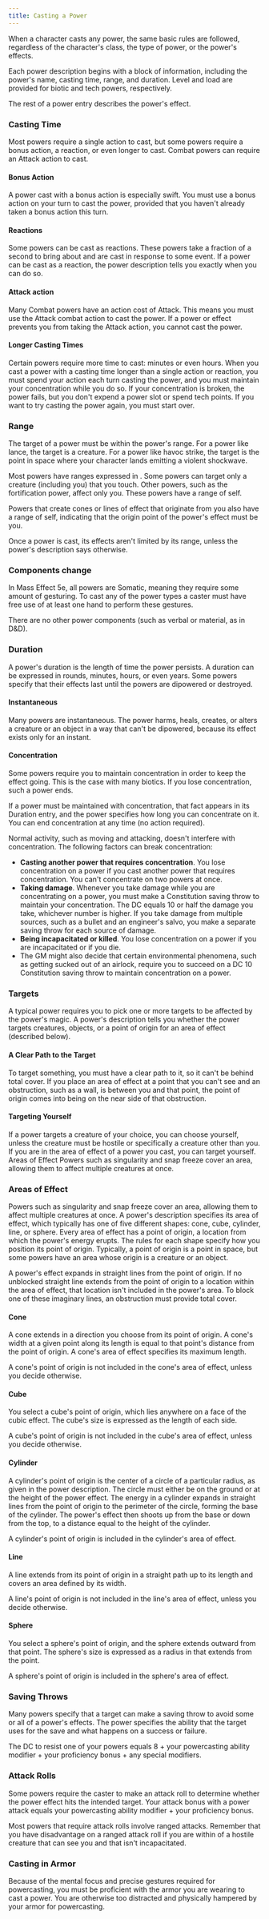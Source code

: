 ```yaml
---
title: Casting a Power
---
```

When a character casts any power, the same basic rules are followed, regardless of the character's class, the type of power,
or the power's effects.

Each power description begins with a block of information, including the power's name, casting time, range, and duration.
Level and load are provided for biotic and tech powers, respectively.

The rest of a power entry describes the power's effect.



### Casting Time
Most powers require a single action to cast, but some powers require a bonus action, a reaction, or even longer to cast.
Combat powers can require an Attack action to cast.

#### Bonus Action
A power cast with a bonus action is especially swift. You must use a bonus action on your turn to cast the power,
provided that you haven't already taken a bonus action this turn.

#### Reactions
Some powers can be cast as reactions. These powers take a fraction of a second to bring about and are cast in response
to some event. If a power can be cast as a reaction, the power description tells you exactly when you can do so.

#### Attack action
Many Combat powers have an action cost of Attack. This means you must use the Attack combat action to cast the power. If
a power or effect prevents you from taking the Attack action, you cannot cast the power.

#### Longer Casting Times
Certain powers require more time to cast: minutes or even hours. When you cast a power with a casting time longer than
a single action or reaction, you must spend your action each turn casting the power, and you must maintain your
concentration while you do so. If your concentration is broken, the power fails, but you don't expend a power slot or
spend tech points. If you want to try casting the power again, you must start over.



### Range
The target of a power must be within the power's range. For a power like lance, the target is a creature. For a power
like havoc strike, the target is the point in space where your character lands emitting a violent shockwave.

Most powers have ranges expressed in <me-distance length="0" />. Some powers can target only a creature (including you) that you touch.
Other powers, such as the fortification power, affect only you. These powers have a range of self.

Powers that create cones or lines of effect that originate from you also have a range of self, indicating that the origin
point of the power's effect must be you.

Once a power is cast, its effects aren't limited by its range, unless the power's description says otherwise.



### Components <v-chip color="warning" text-color="black" small>change</v-chip>
In Mass Effect 5e, all powers are Somatic, meaning they require some amount of gesturing. To cast any of the power types
a caster must have free use of at least one hand to perform these gestures.

There are no other power components (such as verbal or material, as in D&D).



### Duration
A power's duration is the length of time the power persists. A duration can be expressed in rounds, minutes, hours, or
even years. Some powers specify that their effects last until the powers are dipowered or destroyed.

#### Instantaneous
Many powers are instantaneous. The power harms, heals, creates, or alters a creature or an object in a way that can't
be dipowered, because its effect exists only for an instant.

#### Concentration
Some powers require you to maintain concentration in order to keep the effect going. This is the case with many biotics.
If you lose concentration, such a power ends.

If a power must be maintained with concentration, that fact appears in its Duration entry, and the power specifies how long
you can concentrate on it. You can end concentration at any time (no action required).

Normal activity, such as moving and attacking, doesn't interfere with concentration. The following factors can break concentration:

- __Casting another power that requires concentration__. You lose concentration on a power if you cast another power that
requires concentration. You can't concentrate on two powers at once.
- __Taking damage__. Whenever you take damage while you are concentrating on a power, you must make a Constitution saving
throw to maintain your concentration. The DC equals 10 or half the damage you take, whichever number is higher. If you take
damage from multiple sources, such as a bullet and an engineer's salvo, you make a separate saving throw for each source of damage.
- __Being incapacitated or killed__. You lose concentration on a power if you are incapacitated or if you die.
- The GM might also decide that certain environmental phenomena, such as getting sucked out of an airlock, require you
to succeed on a DC 10 Constitution saving throw to maintain concentration on a power.

### Targets
A typical power requires you to pick one or more targets to be affected by the power's magic. A power's description
tells you whether the power targets creatures, objects, or a point of origin for an area of effect (described below).

#### A Clear Path to the Target
To target something, you must have a clear path to it, so it can't be behind total cover. If you place an area of effect
at a point that you can't see and an obstruction, such as a wall, is between you and that point, the point of origin comes
into being on the near side of that obstruction.

#### Targeting Yourself
If a power targets a creature of your choice, you can choose yourself, unless the creature must be hostile or specifically
a creature other than you. If you are in the area of effect of a power you cast, you can target yourself. Areas of Effect
Powers such as singularity and snap freeze cover an area, allowing them to affect multiple creatures at once.



### Areas of Effect
Powers such as singularity and snap freeze cover an area, allowing them to affect multiple creatures at once.
A power's description specifies its area of effect, which typically has one of five different shapes: cone, cube,
cylinder, line, or sphere. Every area of effect has a point of origin, a location from which the power's energy erupts.
The rules for each shape specify how you position its point of origin. Typically, a point of origin is a point in
space, but some powers have an area whose origin is a creature or an object.

A power's effect expands in straight lines from the point of origin. If no unblocked straight line extends from the point
of origin to a location within the area of effect, that location isn't included in the power's area. To block one of
these imaginary lines, an obstruction must provide total cover.

#### Cone
A cone extends in a direction you choose from its point of origin. A cone's width at a given point along its length is equal
to that point's distance from the point of origin. A cone's area of effect specifies its maximum length.

A cone's point of origin is not included in the cone's area of effect, unless you decide otherwise.

#### Cube
You select a cube's point of origin, which lies anywhere on a face of the cubic effect. The cube's size is expressed as
the length of each side.

A cube's point of origin is not included in the cube's area of effect, unless you decide otherwise.

#### Cylinder
A cylinder's point of origin is the center of a circle of a particular radius, as given in the power description.
The circle must either be on the ground or at the height of the power effect. The energy in a cylinder expands in straight
lines from the point of origin to the perimeter of the circle, forming the base of the cylinder. The power's effect then
shoots up from the base or down from the top, to a distance equal to the height of the cylinder.

A cylinder's point of origin is included in the cylinder's area of effect.

#### Line
A line extends from its point of origin in a straight path up to its length and covers an area defined by its width.

A line's point of origin is not included in the line's area of effect, unless you decide otherwise.

#### Sphere
You select a sphere's point of origin, and the sphere extends outward from that point. The sphere's size is expressed as
a radius in <me-distance length="0" /> that extends from the point.

A sphere's point of origin is included in the sphere's area of effect.



### Saving Throws
Many powers specify that a target can make a saving throw to avoid some or all of a power's effects. The power specifies
the ability that the target uses for the save and what happens on a success or failure.

The DC to resist one of your powers equals 8 + your powercasting ability modifier + your proficiency bonus + any special modifiers.



### Attack Rolls
Some powers require the caster to make an attack roll to determine whether the power effect hits the intended target.
Your attack bonus with a power attack equals your powercasting ability modifier + your proficiency bonus.

Most powers that require attack rolls involve ranged attacks. Remember that you have disadvantage on a ranged attack roll
if you are within <me-distance length="5" /> of a hostile creature that can see you and that isn't incapacitated.



### Casting in Armor
Because of the mental focus and precise gestures required for powercasting, you must be proficient with the
armor you are wearing to cast a power. You are otherwise too distracted and physically hampered by your armor for powercasting.

<me-source-reference pages="101-104"></me-source-reference>
